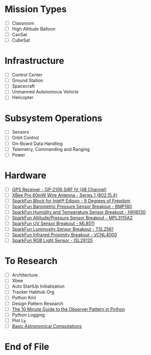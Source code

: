 # Mission Types
- [ ] Classroom
- [ ] High Altitude Balloon
- [ ] CanSat
- [ ] CubeSat

# Infrastructure
- [ ] Control Center
- [ ] Ground Station
- [ ] Spacecraft
- [ ] Unmanned Autonomous Vehicle
- [ ] Helicopter

# Subsystem Operations
- [ ] Sensors
- [ ] Orbit Control
- [ ] On-Board Data Handling
- [ ] Telemetry, Commanding and Ranging
- [ ] Power

# Hardware
- [ ] [GPS Receiver - GP-2106 SiRF IV (48 Channel)](https://www.sparkfun.com/products/10890)
- [ ] [XBee Pro 60mW Wire Antenna - Series 1 (802.15.4)](https://www.sparkfun.com/products/8742)
- [ ] [SparkFun Block for Intel® Edison - 9 Degrees of Freedom](https://www.sparkfun.com/products/13033)
- [ ] [SparkFun Barometric Pressure Sensor Breakout - BMP180](https://www.sparkfun.com/products/11824)
- [ ] [SparkFun Humidity and Temperature Sensor Breakout - HIH6130](https://www.sparkfun.com/products/11295)
- [ ] [SparkFun Altitude/Pressure Sensor Breakout - MPL3115A2](https://www.sparkfun.com/products/11084)
- [ ] [SparkFun UV Sensor Breakout - ML8511](https://www.sparkfun.com/products/12705)
- [ ] [SparkFun Luminosity Sensor Breakout - TSL2561](https://www.sparkfun.com/products/12055)
- [ ] [SparkFun Infrared Proximity Breakout - VCNL4000](https://www.sparkfun.com/products/10901)
- [ ] [SparkFun RGB Light Sensor - ISL29125](https://www.sparkfun.com/products/12829)

# To Research
- [ ] Architecture
- [ ] Xbee
- [ ] Auto StartUp Initialization
- [ ] Tracker Habhub Org
- [ ] Python Kml
- [ ] Design Pattern Research
- [ ] [The 10 Minute Guide to the Observer Pattern in Python](http://www.giantflyingsaucer.com/blog/?p=5117)
- [ ] Python Logging
- [ ] Plot Ly
- [ ] [Basic Astronomical Computations](http://rhodesmill.org/pyephem/)

# End of File
